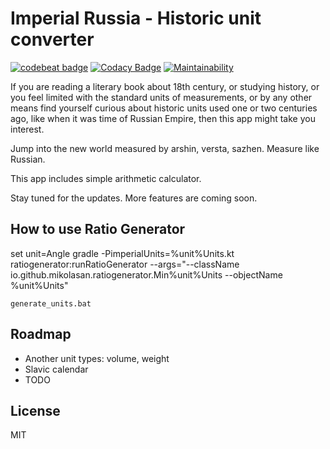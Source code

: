 # Imperial Russia - Historic unit converter

[![codebeat badge](https://codebeat.co/badges/6c7aecaf-b5ce-4dec-b2d3-3e296e5f80e7)](https://codebeat.co/projects/github-com-mikolasan-imperialrussia-master)
[![Codacy Badge](https://app.codacy.com/project/badge/Grade/9e76b5d0b6f2445d8518ab9d8f5074f6)](https://www.codacy.com/manual/SaturdaysCode/ImperialRussia?utm_source=github.com&amp;utm_medium=referral&amp;utm_content=mikolasan/ImperialRussia&amp;utm_campaign=Badge_Grade)
[![Maintainability](https://api.codeclimate.com/v1/badges/82c2c173a30872b4d741/maintainability)](https://codeclimate.com/github/mikolasan/ImperialRussia/maintainability)

If you are reading a literary book about 18th century, or studying history, or you feel limited with the standard units of measurements, or by any other means find yourself curious about historic units used one or two centuries ago, like when it was time of Russian Empire, then this app might take you interest.

Jump into the new world measured by arshin, versta, sazhen. Measure like Russian.

This app includes simple arithmetic calculator.

Stay tuned for the updates. More features are coming soon.

## How to use Ratio Generator

set unit=Angle
gradle -PimperialUnits=%unit%Units.kt ratiogenerator:runRatioGenerator --args="--className io.github.mikolasan.ratiogenerator.Min%unit%Units --objectName %unit%Units"

```shell
generate_units.bat
```

## Roadmap

- Another unit types: volume, weight
- Slavic calendar
- TODO

## License

MIT
